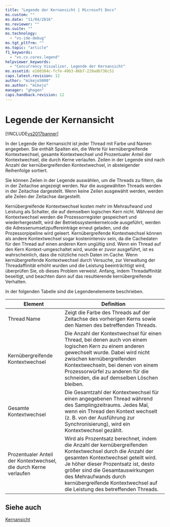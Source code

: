 ```yaml
---
title: "Legende der Kernansicht | Microsoft Docs"
ms.custom: ""
ms.date: "11/04/2016"
ms.reviewer: ""
ms.suite: ""
ms.technology: 
  - "vs-ide-debug"
ms.tgt_pltfrm: ""
ms.topic: "article"
f1_keywords: 
  - "vs.cv.cores.legend"
helpviewer_keywords: 
  - "Concurrency Visualizer, Legende der Kernansicht"
ms.assetid: e160384c-fcfe-49b3-86b7-229adb736c51
caps.latest.revision: 12
author: "mikejo5000"
ms.author: "mikejo"
manager: "ghogen"
caps.handback.revision: 12
---
```

# Legende der Kernansicht
[!INCLUDE[vs2017banner](../code-quality/includes/vs2017banner.md)]

In der Legende der Kernansicht ist jeder Thread mit Farbe und Namen angegeben.  Sie enthält Spalten ein, die Werte für kernübergreifende Kontextwechsel, gesamte Kontextwechsel und Prozentualer Anteil der Kontextwechsel, die durch Kerne verlaufen.  Zeilen in der Legende sind nach Anzahl der kernübergreifenden Kontextwechsel, in absteigender Reihenfolge sortiert.  
  
 Sie können Zeilen in der Legende auswählen, um die Threads zu filtern, die in der Zeitachse angezeigt werden.  Nur die ausgewählten Threads werden in der Zeitachse dargestellt.  Wenn keine Zeilen ausgewählt werden, werden alle Zeilen der Zeitachse dargestellt.  
  
 Kernübergreifende Kontextwechsel kosten mehr im Mehraufwand und Leistung als Schalter, die auf demselben logischen Kern nicht.  Während der Kontextwechsel werden die Prozessorregister gespeichert und wiederhergestellt, wird der Betriebssystemkernelcode ausgeführt, werden die Adressenumsetzpuffereinträge erneut geladen, und die Prozessorpipeline wird geleert.  Kernübergreifende Kontextwechsel können als andere Kontextwechsel sogar kostenintensiv sein, da die Cachedaten für den Thread auf einen anderen Kern ungültig sind.  Wenn ein Thread auf den Kern Kontext\-umgeschaltet wird, wurde er zuvor ausgeführt, ist es wahrscheinlich, dass die nützliche noch Daten im Cache.  Wenn kernübergreifende Kontextwechsel durch Versuche, zur Verwaltung der Threadaffinität erhöht wurden und die Leistung beeinträchtigt wird, überprüfen Sie, ob dieses Problem verweist.  Anfang, indem Threadaffinität beseitigt, und beachten dann auf das resultierende kernübergreifende Verhalten.  
  
 In der folgenden Tabelle sind die Legendenelemente beschrieben.  
  
|Element|Definition|  
|-------------|----------------|  
|Thread Name|Zeigt die Farbe des Threads auf der Zeitachse des vorherigen Kerns sowie den Namen des betreffenden Threads.|  
|Kernübergreifende Kontextwechsel|Die Anzahl der Kontextwechsel für einen Thread, bei denen auch von einem logischen Kern zu einem anderen gewechselt wurde.  Dabei wird nicht zwischen kernübergreifenden Kontextwechseln, bei denen von einem Prozessorwürfel zu anderen für die schneiden, die auf demselben Löschen bleiben.|  
|Gesamte Kontextwechsel|Die Gesamtzahl der Kontextwechsel für einen angegebenen Thread während des Samplingzeitraums.  Jedes Mal, wenn ein Thread den Kontext wechselt \(z. B. von der Ausführung zur Synchronisierung\), wird ein Kontextwechsel gezählt.|  
|Prozentualer Anteil der Kontextwechsel, die durch Kerne verlaufen|Wird als Prozentsatz berechnet, indem die Anzahl der kernübergreifenden Kontextwechsel durch die Anzahl der gesamten Kontextwechsel geteilt wird.  Je höher dieser Prozentsatz ist, desto größer sind die Gesamtauswirkungen des Mehraufwands durch kernübergreifende Kontextwechsel auf die Leistung des betreffenden Threads.|  
  
## Siehe auch  
 [Kernansicht](../profiling/cores-view.md)